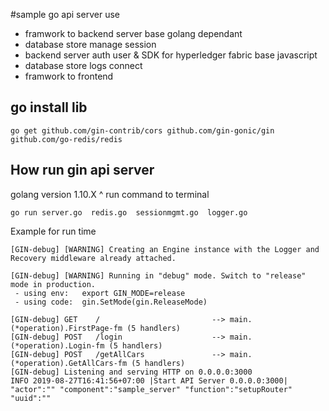 #sample go api server
use 
- <gin> framwork to backend server base golang
dependant
- <redis> database store manage session 
- <nodejs> backend server auth user & SDK for hyperledger fabric base javascript
- <expressDB> database store logs
connect 
- <angular> framwork to frontend

## go install lib
```
go get github.com/gin-contrib/cors github.com/gin-gonic/gin github.com/go-redis/redis
```

## How run gin api server
golang version 1.10.X ^
run command to terminal
```
go run server.go  redis.go  sessionmgmt.go  logger.go 
```

Example for run time 
```
[GIN-debug] [WARNING] Creating an Engine instance with the Logger and Recovery middleware already attached.

[GIN-debug] [WARNING] Running in "debug" mode. Switch to "release" mode in production.
 - using env:   export GIN_MODE=release
 - using code:  gin.SetMode(gin.ReleaseMode)

[GIN-debug] GET    /                         --> main.(*operation).FirstPage-fm (5 handlers)
[GIN-debug] POST   /login                    --> main.(*operation).Login-fm (5 handlers)
[GIN-debug] POST   /getAllCars               --> main.(*operation).GetAllCars-fm (5 handlers)
[GIN-debug] Listening and serving HTTP on 0.0.0.0:3000
INFO 2019-08-27T16:41:56+07:00 |Start API Server 0.0.0.0:3000| "actor":"" "component":"sample_server" "function":"setupRouter"   "uuid":""
```